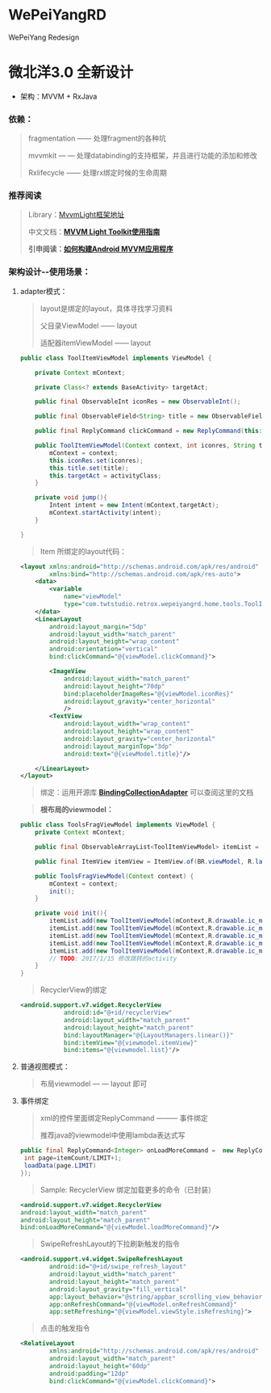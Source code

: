 # WePeiYangRD

WePeiYang Redesign
# 微北洋3.0 全新设计  
-   架构：MVVM + RxJava

### 依赖：

 > fragmentation —— 处理fragment的各种坑
 >
 > mvvmkit — — 处理databinding的支持框架，并且进行功能的添加和修改
 >
 > Rxlifecycle —— 处理rx绑定时候的生命周期

### 推荐阅读

> Library：[MvvmLight框架地址](https://github.com/Kelin-Hong/MVVMLight)
>
> 中文文档：[**MVVM Light Toolkit使用指南**](http://www.jianshu.com/p/43ea7a531700)
>
> **引申阅读：**[**如何构建Android MVVM应用程序**](http://www.jianshu.com/p/2fc41a310f79)

### 架构设计--使用场景：

1. adapter模式：

   > layout是绑定的layout，具体寻找学习资料
   >
   > 父目录ViewModel —— layout
   >
   > 适配器itemViewModel —— layout

   ```java
   public class ToolItemViewModel implements ViewModel {

       private Context mContext;

       private Class<? extends BaseActivity> targetAct;

       public final ObservableInt iconRes = new ObservableInt();

       public final ObservableField<String> title = new ObservableField<>();

       public final ReplyCommand clickCommand = new ReplyCommand(this::jump);

       public ToolItemViewModel(Context context, int iconres, String title, Class<? extends BaseActivity> activityClass) {
           mContext = context;
           this.iconRes.set(iconres);
           this.title.set(title);
           this.targetAct = activityClass;
       }

       private void jump(){
           Intent intent = new Intent(mContext,targetAct);
           mContext.startActivity(intent);
       }

   }
   ```

   > Item 所绑定的layout代码：

   ```Xml
   <layout xmlns:android="http://schemas.android.com/apk/res/android"
           xmlns:bind="http://schemas.android.com/apk/res-auto">
       <data>
           <variable
               name="viewModel"
               type="com.twtstudio.retrox.wepeiyangrd.home.tools.ToolItemViewModel"/>
       </data>
       <LinearLayout
           android:layout_margin="5dp"
           android:layout_width="match_parent"
           android:layout_height="wrap_content"
           android:orientation="vertical"
           bind:clickCommand="@{viewModel.clickCommand}">

           <ImageView
               android:layout_width="match_parent"
               android:layout_height="70dp"
               bind:placeholderImageRes="@{viewModel.iconRes}"
               android:layout_gravity="center_horizontal"
               />
           <TextView
               android:layout_width="wrap_content"
               android:layout_height="wrap_content"
               android:layout_gravity="center_horizontal"
               android:layout_marginTop="3dp"
               android:text="@{viewModel.title}"/>

       </LinearLayout>
   </layout>

   ```

   > 绑定：运用开源库  **[BindingCollectionAdapter](https://github.com/evant/binding-collection-adapter)** 可以查阅这里的文档

   > **根布局的viewmodel：**

   ```java
   public class ToolsFragViewModel implements ViewModel {
       private Context mContext;

       public final ObservableArrayList<ToolItemViewModel> itemList = new ObservableArrayList<>();

       public final ItemView itemView = ItemView.of(BR.viewModel, R.layout.item_tool);

       public ToolsFragViewModel(Context context) {
           mContext = context;
           init();
       }

       private void init(){
           itemList.add(new ToolItemViewModel(mContext,R.drawable.ic_main_schedule,"课程表", MainActivity.class));
           itemList.add(new ToolItemViewModel(mContext,R.drawable.ic_main_gpa,"GPA", MainActivity.class));
           itemList.add(new ToolItemViewModel(mContext,R.drawable.ic_main_bike,"哲学车", MainActivity.class));
           itemList.add(new ToolItemViewModel(mContext,R.drawable.ic_main_party,"党建", MainActivity.class));
           itemList.add(new ToolItemViewModel(mContext,R.drawable.ic_main_read,"图书馆", MainActivity.class));
           // TODO: 2017/1/15 修改跳转的activity
       }
   }

   ```

   > RecyclerView的绑定

   ```xml
   <android.support.v7.widget.RecyclerView
               android:id="@+id/recyclerView"
               android:layout_width="match_parent"
               android:layout_height="match_parent"
               bind:layoutManager="@{LayoutManagers.linear()}"
               bind:itemView="@{viewmodel.itemView}"
               bind:items="@{viewmodel.list}"/>
   ```



2. 普通视图模式：

   > 布局viewmodel — — layout 即可

3. 事件绑定

   > xml的控件里面绑定ReplyCommand ——— 事件绑定
   >
   > 推荐java的viewmodel中使用lambda表达式写

   ```java
   public final ReplyCommand<Integer> onLoadMoreCommand =  new ReplyCommand<>((itemCount) -> { 
    int page=itemCount/LIMIT+1; 
    loadData(page.LIMIT)
   });
   ```

   > Sample: RecyclerView 绑定加载更多的命令（已封装）

   ```xml
   <android.support.v7.widget.RecyclerView 
   android:layout_width="match_parent"  
   android:layout_height="match_parent"  
   bind:onLoadMoreCommand="@{viewModel.loadMoreCommand}"/>
   ```

   > SwipeRefreshLayout的下拉刷新触发的指令

   ```xml
   <android.support.v4.widget.SwipeRefreshLayout
           android:id="@+id/swipe_refresh_layout"
           android:layout_width="match_parent"
           android:layout_height="match_parent"
           android:layout_gravity="fill_vertical"
           app:layout_behavior="@string/appbar_scrolling_view_behavior"
           app:onRefreshCommand="@{viewModel.onRefreshCommand}"
           app:setRefreshing="@{viewModel.viewStyle.isRefreshing}">
   ```

   > 点击的触发指令

   ```xml
   <RelativeLayout
           xmlns:android="http://schemas.android.com/apk/res/android"
           android:layout_width="match_parent"
           android:layout_height="60dp"
           android:padding="12dp"
           bind:clickCommand="@{viewModel.clickCommand}">
   ```

   ​